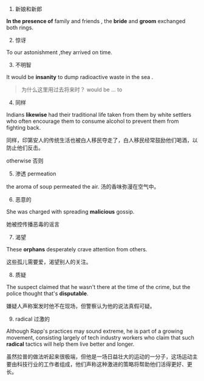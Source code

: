 1. 新娘和新郎

**In the presence of** family and friends , the **bride** and **groom** exchanged both rings.

2. 惊讶

To our astonishment ,they arrived on time.

3. 不明智

It would be **insanity** to dump radioactive waste in the sea .

> 为什么这里用过去将来时？ would be ... to 

4. 同样

Indians **likewise** had their traditional life taken from them by white settlers 
who often encourage them to consume alcohol to prevent them from fighting back.

同样，印第安人的传统生活也被白人移民夺走了，白人移民经常鼓励他们喝酒，以防止他们反击。

otherwise 否则

5. 渗透 permeation

the aroma of soup permeated the air. 汤的香味弥漫在空气中。

6. 恶意的

She was charged with spreading **malicious** gossip.

她被控传播恶毒的谣言

7. 渴望

These **orphans** desperately crave attention from others.

这些孤儿需要爱，渴望别人的关注。

8. 质疑

The suspect claimed that he wasn't there at the time of the crime, but the police thought that's **disputable**.

嫌疑人声称案发时他不在现场，但警察认为他的说法真假可疑。

9. radical 过激的

Although Rapp's practices may sound extreme, he is part of a growing movement, 
consisting largely of tech industry workers who claim that such **radical** tactics will help them live better and longer.

虽然拉普的做法听起来很极端，但他是一场日益壮大的运动的一分子，这场运动主要由科技行业的工作者组成，他们声称这种激进的策略将帮助他们活得更好、更长。


